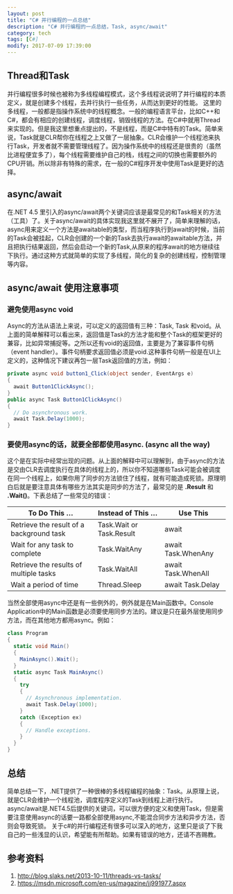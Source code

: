 ```yaml
---
layout: post
title: "C# 并行编程的一点总结"
description: "C# 并行编程的一点总结，Task, async/await"
category: tech
tags: [C#]
modify: 2017-07-09 17:39:00
---
```

## Thread和Task 
并行编程很多时候也被称为多线程编程模式，这个多线程说说明了并行编程的本质定义，就是创建多个线程，去并行执行一些任务，从而达到更好的性能。
这里的多线程，一般都是指操作系统中的线程概念。一般的编程语言平台，比如C++和C#，都会有相应的创建线程，调度线程，销毁线程的方法。在C#中就用Thread来实现的。但是我这里想重点提出的，不是线程，而是C#中特有的Task。简单来说，Task就是CLR帮你在线程之上又做了一层抽象。CLR会维护一个线程池来执行Task，开发者就不需要管理线程了。因为操作系统中的线程还是很贵的（虽然比进程便宜多了），每个线程需要维护自己的栈，线程之间的切换也需要额外的CPU开销。所以除非有特殊的需求，在一般的C#程序开发中使用Task是更好的选择。

## async/await
在.NET 4.5 里引入的async/await两个关键词应该是最常见的和Task相关的方法（工具）了。关于async/await的具体实现我这里就不展开了，简单来理解的话，async用来定义一个方法是awaitable的类型，而当程序执行到await的时候，当前的Task会被挂起，CLR会创建的一个新的Task去执行await的awaitable方法，并且把执行结果返回，然后会启动一个新的Task,从原来的程序await的地方继续往下执行。通过这种方式就简单的实现了多线程，简化的复杂的创建线程，控制管理等内容。

## async/await 使用注意事项

### 避免使用async void
Async的方法从语法上来说，可以定义的返回值有三种：Task, Task<T> 和void。从上面的简单解释可以看出来，返回值是Task的方法才能和整个Task的框架更好的兼容，比如异常捕捉等。之所以还有void的返回值，主要是为了兼容事件句柄（event handler）。事件句柄要求返回值必须是void.这种事件句柄一般是在UI上定义的，这种情况下建议再包一层Task返回值的方法，例如：
```` c#
private async void button1_Click(object sender, EventArgs e)
{
  await Button1ClickAsync();
}
public async Task Button1ClickAsync()
{
  // Do asynchronous work.
  await Task.Delay(1000);
}
````
### 要使用async的话，就要全部都使用async. (async all the way)
这个是在实际中经常出现的问题。从上面的解释中可以理解到，由于async的方法是交由CLR去调度执行在具体的线程上的，所以你不知道哪些Task可能会被调度在同一个线程上，如果你用了同步的方法锁住了线程，就有可能造成死锁。原理明白后就是要注意具体有哪些方法其实是同步的方法了，最常见的是 **.Result** 和 **.Wait()**。下表总结了一些常见的错误：

|To Do This …|Instead of This …|Use This|
|------------|-----------------|--------|
|Retrieve the result of a background task|Task.Wait or Task.Result|await|
|Wait for any task to complete|Task.WaitAny|await Task.WhenAny|
|Retrieve the results of multiple tasks|Task.WaitAll|await Task.WhenAll|
|Wait a period of time|Thread.Sleep|await Task.Delay|

当然全部使用async中还是有一些例外的，例外就是在Main函数中。Console Application中的Main函数是必须要使用同步方法的。建议是只在最外层使用同步方法，而在其他地方都用async。例如：
```` c#
class Program
{
  static void Main()
  {
    MainAsync().Wait();
  }
  static async Task MainAsync()
  {
    try
    {
      // Asynchronous implementation.
      await Task.Delay(1000);
    }
    catch (Exception ex)
    {
      // Handle exceptions.
    }
  }
}
````
## 总结
简单总结一下，.NET提供了一种很棒的多线程编程的抽象：Task。从原理上说，就是CLR会维护一个线程池，调度程序定义的Task到线程上进行执行。async/await是.NET4.5后提供的关键词，可以很方便的定义和使用Task，但是需要注意使用async的话要一路都全部使用async,不能混合同步方法和异步方法，否则会导致死锁。
关于c#的并行编程还有很多可以深入的地方，这里只是谈了下我自己的一些浅显的认识，希望能有所帮助。如果有错误的地方，还请不吝赐教。


## 参考资料
1. http://blog.slaks.net/2013-10-11/threads-vs-tasks/
1. https://msdn.microsoft.com/en-us/magazine/jj991977.aspx
